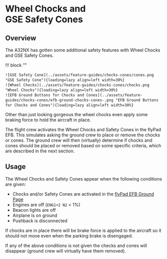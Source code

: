# Wheel Chocks and<br/>GSE Safety Cones

## Overview

The A32NX has gotten some additional safety features with Wheel Chocks and GSE Safety Cones.

!!! block ""

    ![GSE Safety Cone](../assets/feature-guides/chocks-cones/cones.png "GSE Safety Cone"){loading=lazy align=left width=30%}
    ![Wheel Chocks](../assets/feature-guides/chocks-cones/chocks.png "Wheel Chocks"){loading=lazy align=left width=30%}
    ![EFB Ground Buttons for Chocks and Cones](../assets/feature-guides/chocks-cones/efb-ground-chocks-cones-.png "EFB Ground Buttons for Chocks and Cones"){loading=lazy align=left width=30%}

Other than just looking gorgeous the wheel chocks even apply some braking force to hold the aircraft in place.

The flight crew activates the Wheel Chocks and Safety Cones in the flyPad EFB. This simulates asking the ground crew to place or remove the chocks or cones. The ground crew will then (virtually) determine if chocks and cones should be placed or removed based on some specific criteria, which are described in the next section.

## Usage

The Wheel Chocks and Safety Cones appear when the following conditions are given:

- Chocks and/or Safety Cones are activated in the [flyPad EFB Ground Page](flyPad/ground.md)
- Engines are off (`ENG1+2 N2` < 1%)
- Beacon lights are off
- Airplane is on ground
- Pushback is disconnected

If chocks are in place there will be brake force is applied to the aircraft so it should not move even when the parking brake is disengaged.

If any of the above conditions is not given the checks and cones will disappear (ground crew will virtually have them removed).
